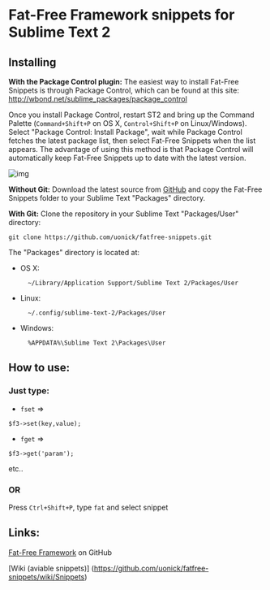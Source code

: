 # Fat-Free Framework snippets for Sublime Text 2


Installing
----------
**With the Package Control plugin:** The easiest way to install Fat-Free Snippets is through Package Control, which can be found at this site: http://wbond.net/sublime_packages/package_control

Once you install Package Control, restart ST2 and bring up the Command Palette (`Command+Shift+P` on OS X, `Control+Shift+P` on Linux/Windows). Select "Package Control: Install Package", wait while Package Control fetches the latest package list, then select Fat-Free Snippets when the list appears. The advantage of using this method is that Package Control will automatically keep Fat-Free Snippets up to date with the latest version.

![img](http://iceimg.com/i/5c/85/b6ecbbe2aa.png)

**Without Git:** Download the latest source from [GitHub](https://github.com/uonick/fatfree-snippets) and copy the Fat-Free Snippets folder to your Sublime Text "Packages" directory.

**With Git:** Clone the repository in your Sublime Text "Packages/User" directory:

    git clone https://github.com/uonick/fatfree-snippets.git


The "Packages" directory is located at:

* OS X:

        ~/Library/Application Support/Sublime Text 2/Packages/User

* Linux:

        ~/.config/sublime-text-2/Packages/User

* Windows:

        %APPDATA%\Sublime Text 2\Packages\User

## How to use:
### Just type:

* `fset` => 
```
$f3->set(key,value);
```

* `fget` => 
```
$f3->get('param');
```
etc..

### OR
Press `Ctrl+Shift+P`, type `fat` and select snippet

## Links:

[Fat-Free Framework](https://github.com/bcosca/fatfree) on GitHub

[Wiki (aviable snippets)] (https://github.com/uonick/fatfree-snippets/wiki/Snippets)


